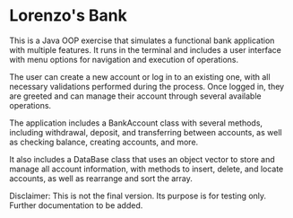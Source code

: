 # Lorenzo's Bank
This is a Java OOP exercise that simulates a functional bank application with multiple features. It runs in the terminal and includes a user interface with menu options for navigation and execution of operations.

The user can create a new account or log in to an existing one, with all necessary validations performed during the process. Once logged in, they are greeted and can manage their account through several available operations.

The application includes a BankAccount class with several methods, including withdrawal, deposit, and transferring between accounts, as well as checking balance, creating accounts, and more.

It also includes a DataBase class that uses an object vector to store and manage all account information, with methods to insert, delete, and locate accounts, as well as rearrange and sort the array.

Disclaimer: This is not the final version. Its purpose is for testing only. Further documentation to be added.
